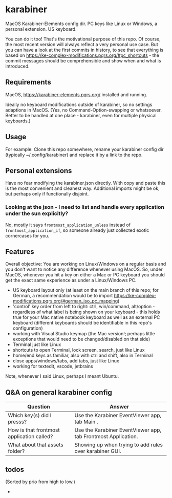 # karabiner

MacOS Karabiner-Elements config dir. PC keys like Linux or Windows, a personal extension. US keyboard.

You can do it too! That's the motivational purpose of this repo. Of course, the most recent version will always
reflect a very personal use case. But you can have a look at the first commits in history, to see that everything
is based on https://ke-complex-modifications.pqrs.org/#pc_shortcuts - the commit messages should be comprehensible
and show when and what is introduced.

## Requirements

MacOS, https://karabiner-elements.pqrs.org/ installed and running.

Ideally no keyboard modifications outside of karabiner, so no settings adaptions in MacOS. (Yes, no
Command-Option-swapping or whatsoever. Better to be handled at one place - karabiner, even for multiple physical
keyboards.)

## Usage 

For example: Clone this repo somewhere, rename your karabiner config dir (typically ~/.config/karabiner) and replace
it by a link to the repo.

## Personal extensions

Have no fear modifying the karabiner.json directly. With copy and paste this is the most convenient and cleanest way.
Additional imports might be ok, but perhaps only if functionally disjoint.

### Looking at the json - I need to list and handle every application under the sun explicitly?

No, mostly it says `frontmost_application_unless` instead of `frontmost_application_if`, so someone already just
collected exotic cornercases for you.

## Features

Overall objective: You are working on Linux/Windows on a regular basis and you don't want to notice any difference
whenever using MacOS. So, under MacOS, whenever you hit a key on either a Mac or PC keyboard you should get the exact
same experience as under a Linux/Windows PC.

* US keyboard layout only (at least on the main branch of this repo; for German, a recommendation would be to import
https://ke-complex-modifications.pqrs.org/#german_iso_pc_mapping)
* 'control' key order from left to right: ctrl, win/command, alt/option - regardless of what label is being shown on
your keyboard - this holds true for your Mac native notebook keyboard as well as an external PC keyboard (different
keyboards should be identifiable in this repo's configuration)
* working with Visual Studio keymap (the Mac version!; perhaps little exceptions that would need to be
changed/disabled on that side)
* Terminal just like Linux
* shortcuts to open Terminal, lock screen, search, just like Linux
* home/end keys as familiar, also with ctrl and shift, also in Terminal
* close apps/windows/tabs, add tabs, just like Linux
* working for textedit, vscode, jetbrains

Note, whenever I said Linux, perhaps I meant Ubuntu.

## Q&A on general karabiner config

| Question                                  | Answer                                                        |
|-------------------------------------------|---------------------------------------------------------------|
| Which key(s) did I presss?                | Use the Karabiner EventViewer app, tab Main .                 |
| How is that frontmost application called? | Use the Karabiner EventViewer app, tab Frontmost Application. |
| What about that assets folder?            | Showing up when trying to add rules over karabiner GUI.       |

## todos

(Sorted by prio from high to low.)

* 
